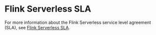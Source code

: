 # Flink Serverless SLA

For more information about the Flink Serverless service level agreement \(SLA\), see [Flink Serverless SLA](https://www.alibabacloud.com/help/zh/doc-detail/211369.htm).

